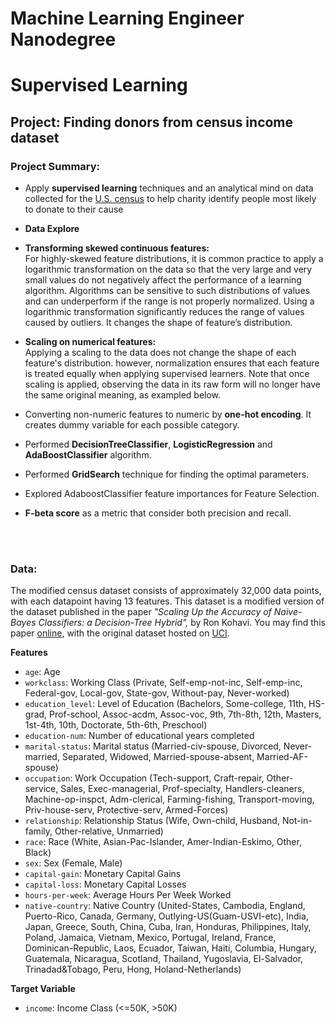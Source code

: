 # Machine Learning Engineer Nanodegree
# Supervised Learning
## Project: Finding donors from census income dataset 

### Project Summary:

- Apply **supervised learning** techniques and an analytical mind on data collected for the [U.S. census](https://archive.ics.uci.edu/ml/datasets/Census+Income) to help charity identify people most likely to donate to their cause

- **Data Explore**

- **Transforming skewed continuous features:** <br/>
For highly-skewed feature distributions, it is common practice to apply a logarithmic transformation on the data so that the very large and very small values do not negatively affect the performance of a learning algorithm. Algorithms can be sensitive to such distributions of values and can underperform if the range is not properly normalized. Using a logarithmic transformation significantly reduces the range of values caused by outliers. It changes the shape of feature’s distribution. 

- **Scaling on numerical features:** <br/>
Applying a scaling to the data does not change the shape of each feature's distribution. however, normalization ensures that each feature is treated equally when applying supervised learners. Note that once scaling is applied, observing the data in its raw form will no longer have the same original meaning, as exampled below.

- Converting non-numeric features to numeric by **one-hot encoding**. It creates dummy variable for each possible category. 

- Performed **DecisionTreeClassifier**, **LogisticRegression** and **AdaBoostClassifier** algorithm.

- Performed **GridSearch** technique for finding the optimal parameters.

- Explored AdaboostClassifier feature importances for Feature Selection.

- **F-beta score** as a metric that consider both precision and recall.

<br/><br/>
### Data:

The modified census dataset consists of approximately 32,000 data points, with each datapoint having 13 features. This dataset is a modified version of the dataset published in the paper *"Scaling Up the Accuracy of Naive-Bayes Classifiers: a Decision-Tree Hybrid",* by Ron Kohavi. You may find this paper [online](https://www.aaai.org/Papers/KDD/1996/KDD96-033.pdf), with the original dataset hosted on [UCI](https://archive.ics.uci.edu/ml/datasets/Census+Income).

**Features**
- `age`: Age
- `workclass`: Working Class (Private, Self-emp-not-inc, Self-emp-inc, Federal-gov, Local-gov, State-gov, Without-pay, Never-worked)
- `education_level`: Level of Education (Bachelors, Some-college, 11th, HS-grad, Prof-school, Assoc-acdm, Assoc-voc, 9th, 7th-8th, 12th, Masters, 1st-4th, 10th, Doctorate, 5th-6th, Preschool)
- `education-num`: Number of educational years completed
- `marital-status`: Marital status (Married-civ-spouse, Divorced, Never-married, Separated, Widowed, Married-spouse-absent, Married-AF-spouse)
- `occupation`: Work Occupation (Tech-support, Craft-repair, Other-service, Sales, Exec-managerial, Prof-specialty, Handlers-cleaners, Machine-op-inspct, Adm-clerical, Farming-fishing, Transport-moving, Priv-house-serv, Protective-serv, Armed-Forces)
- `relationship`: Relationship Status (Wife, Own-child, Husband, Not-in-family, Other-relative, Unmarried)
- `race`: Race (White, Asian-Pac-Islander, Amer-Indian-Eskimo, Other, Black)
- `sex`: Sex (Female, Male)
- `capital-gain`: Monetary Capital Gains
- `capital-loss`: Monetary Capital Losses
- `hours-per-week`: Average Hours Per Week Worked
- `native-country`: Native Country (United-States, Cambodia, England, Puerto-Rico, Canada, Germany, Outlying-US(Guam-USVI-etc), India, Japan, Greece, South, China, Cuba, Iran, Honduras, Philippines, Italy, Poland, Jamaica, Vietnam, Mexico, Portugal, Ireland, France, Dominican-Republic, Laos, Ecuador, Taiwan, Haiti, Columbia, Hungary, Guatemala, Nicaragua, Scotland, Thailand, Yugoslavia, El-Salvador, Trinadad&Tobago, Peru, Hong, Holand-Netherlands)

**Target Variable**
- `income`: Income Class (<=50K, >50K)
